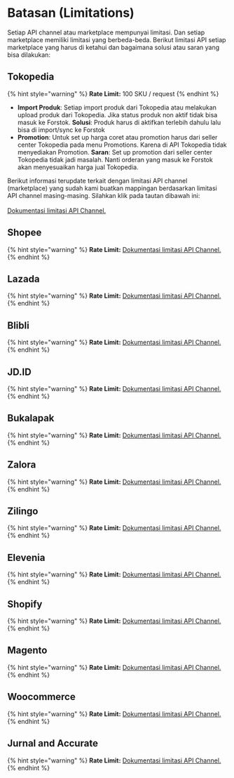 # Batasan (Limitations)

Setiap API channel atau marketplace mempunyai limitasi. Dan setiap marketplace memiliki limitasi yang berbeda-beda. Berikut limitasi API setiap marketplace yang harus di ketahui dan bagaimana solusi atau saran yang bisa dilakukan:

## Tokopedia

{% hint style="warning" %}
**Rate Limit:** 100 SKU / request
{% endhint %}

* **Import Produk**: Setiap import produk dari Tokopedia atau melakukan upload produk dari Tokopedia. Jika status produk non aktif tidak bisa masuk ke Forstok.  **Solusi**: Produk harus di aktifkan terlebih dahulu lalu bisa di import/sync ke Forstok
* **Promotion**: Untuk set up harga coret atau promotion harus dari seller center Tokopedia pada menu Promotions. Karena di API Tokopedia tidak menyediakan Promotion. **Saran**: Set up promotion dari seller center Tokopedia tidak jadi masalah. Nanti orderan yang masuk ke Forstok akan menyesuaikan harga jual Tokopedia.

Berikut informasi terupdate terkait dengan limitasi API channel (marketplace) yang sudah kami buatkan mappingan berdasarkan limitasi API channel masing-masing. Silahkan klik pada tautan dibawah ini:\
\
[Dokumentasi limitasi API Channel.](https://docs.google.com/spreadsheets/d/1N38sX9c57xPJ5o\_2T8Qv8cr41tuHhO\_L1I2T0QHjCiI/edit#gid=107739805)

## Shopee

{% hint style="warning" %}
**Rate Limit:** [Dokumentasi limitasi API Channel.](https://docs.google.com/spreadsheets/d/1N38sX9c57xPJ5o\_2T8Qv8cr41tuHhO\_L1I2T0QHjCiI/edit#gid=107739805)
{% endhint %}

## Lazada

{% hint style="warning" %}
**Rate Limit:** [Dokumentasi limitasi API Channel.](https://docs.google.com/spreadsheets/d/1N38sX9c57xPJ5o\_2T8Qv8cr41tuHhO\_L1I2T0QHjCiI/edit#gid=107739805)
{% endhint %}

## Blibli

{% hint style="warning" %}
**Rate Limit:** [Dokumentasi limitasi API Channel.](https://docs.google.com/spreadsheets/d/1N38sX9c57xPJ5o\_2T8Qv8cr41tuHhO\_L1I2T0QHjCiI/edit#gid=107739805)
{% endhint %}

## JD.ID

{% hint style="warning" %}
**Rate Limit:** [Dokumentasi limitasi API Channel.](https://docs.google.com/spreadsheets/d/1N38sX9c57xPJ5o\_2T8Qv8cr41tuHhO\_L1I2T0QHjCiI/edit#gid=107739805)
{% endhint %}

## Bukalapak

{% hint style="warning" %}
**Rate Limit:** [Dokumentasi limitasi API Channel.](https://docs.google.com/spreadsheets/d/1N38sX9c57xPJ5o\_2T8Qv8cr41tuHhO\_L1I2T0QHjCiI/edit#gid=107739805)
{% endhint %}

## Zalora

{% hint style="warning" %}
**Rate Limit:** [Dokumentasi limitasi API Channel.](https://docs.google.com/spreadsheets/d/1N38sX9c57xPJ5o\_2T8Qv8cr41tuHhO\_L1I2T0QHjCiI/edit#gid=107739805)
{% endhint %}

## Zilingo

{% hint style="warning" %}
**Rate Limit:** [Dokumentasi limitasi API Channel.](https://docs.google.com/spreadsheets/d/1N38sX9c57xPJ5o\_2T8Qv8cr41tuHhO\_L1I2T0QHjCiI/edit#gid=107739805)
{% endhint %}

## Elevenia

{% hint style="warning" %}
**Rate Limit:** [Dokumentasi limitasi API Channel.](https://docs.google.com/spreadsheets/d/1N38sX9c57xPJ5o\_2T8Qv8cr41tuHhO\_L1I2T0QHjCiI/edit#gid=107739805)
{% endhint %}

## Shopify

{% hint style="warning" %}
**Rate Limit:** [Dokumentasi limitasi API Channel.](https://docs.google.com/spreadsheets/d/1N38sX9c57xPJ5o\_2T8Qv8cr41tuHhO\_L1I2T0QHjCiI/edit#gid=107739805)
{% endhint %}

## Magento

{% hint style="warning" %}
**Rate Limit:** [Dokumentasi limitasi API Channel.](https://docs.google.com/spreadsheets/d/1N38sX9c57xPJ5o\_2T8Qv8cr41tuHhO\_L1I2T0QHjCiI/edit#gid=107739805)
{% endhint %}

## Woocommerce

{% hint style="warning" %}
**Rate Limit:** [Dokumentasi limitasi API Channel.](https://docs.google.com/spreadsheets/d/1N38sX9c57xPJ5o\_2T8Qv8cr41tuHhO\_L1I2T0QHjCiI/edit#gid=107739805)
{% endhint %}

## Jurnal and Accurate

{% hint style="warning" %}
**Rate Limit:** [Dokumentasi limitasi API Channel.](https://docs.google.com/spreadsheets/d/1N38sX9c57xPJ5o\_2T8Qv8cr41tuHhO\_L1I2T0QHjCiI/edit#gid=107739805)
{% endhint %}
